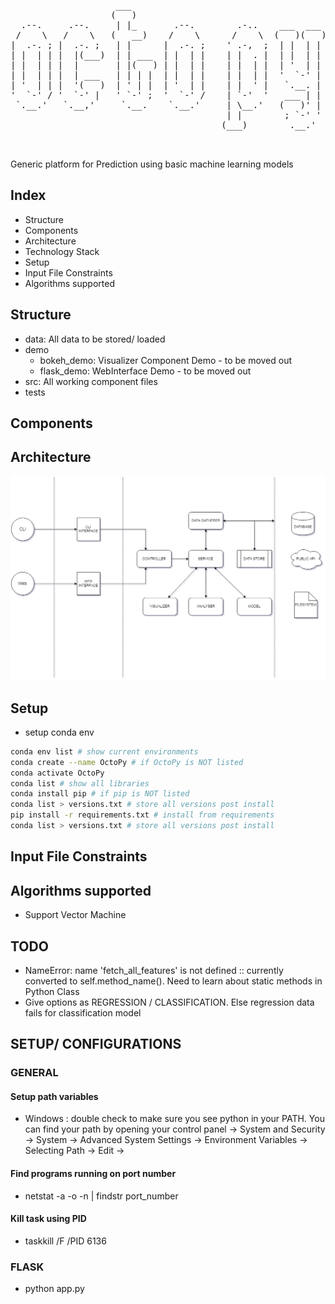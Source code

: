 <pre>


                    ___                                      
                   (   )                                     
  .--.     .--.     | |_       .--.        .-..    ___  ___  
 /    \   /    \   (   __)    /    \      /    \  (   )(   ) 
|  .-. ; |  .-. ;   | |      |  .-. ;    ' .-,  ;  | |  | |  
| |  | | |  |(___)  | | ___  | |  | |    | |  . |  | |  | |  
| |  | | |  |       | |(   ) | |  | |    | |  | |  | '  | |  
| |  | | |  | ___   | | | |  | |  | |    | |  | |  '  `-' |  
| '  | | |  '(   )  | ' | |  | '  | |    | |  ' |   `.__. |  
'  `-' / '  `-' |   ' `-' ;  '  `-' /    | `-'  '   ___ | |  
 `.__.'   `.__,'     `.__.    `.__.'     | \__.'   (   )' |  
                                         | |        ; `-' '  
                                        (___)        .__.'   


</pre>

Generic platform for Prediction using basic machine learning models

## Index

- Structure
- Components
- Architecture
- Technology Stack
- Setup
- Input File Constraints
- Algorithms supported

## Structure


- data: All data to be stored/ loaded
- demo
    - bokeh_demo: Visualizer Component Demo - to be moved out
    - flask_demo: WebInterface Demo - to be moved out
- src: All working component files
- tests

## Components

## Architecture
![Proposed Architecture][logo]


## Setup

- setup conda env

```bash
conda env list # show current environments
conda create --name OctoPy # if OctoPy is NOT listed
conda activate OctoPy
conda list # show all libraries
conda install pip # if pip is NOT listed
conda list > versions.txt # store all versions post install
pip install -r requirements.txt # install from requirements
conda list > versions.txt # store all versions post install

```

## Input File Constraints

## Algorithms supported
- Support Vector Machine

## TODO
- NameError: name 'fetch_all_features' is not defined :: currently converted to self.method_name(). Need to learn about static methods in Python Class	
- Give options as REGRESSION / CLASSIFICATION. Else regression data fails for classification model

[logo]: https://raw.githubusercontent.com/ZNClub-PA-ML-AI/OctoPy-Predictor/master/Octo-Py.png

## SETUP/ CONFIGURATIONS

### GENERAL
#### Setup path variables
- Windows : double check to make sure you see python in your PATH. You can find your path by opening your control panel -> System and Security -> System -> Advanced System Settings -> Environment Variables -> Selecting Path -> Edit ->


#### Find programs running on port number
- netstat -a -o -n | findstr port_number

#### Kill task using PID
- taskkill /F /PID 6136

### FLASK
- python app.py


